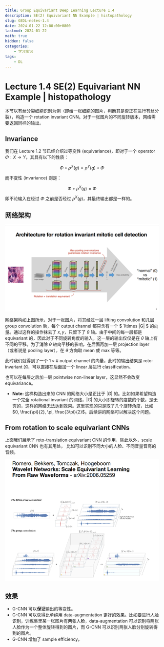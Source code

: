 ```yaml
---
title: Group Equivariant Deep Learning Lecture 1.4
description: SE(2) Equivariant NN Example | histopathology
slug: GEDL-notes-1.4
date: 2024-01-22 12:00:00+0800
lastmod: 2024-01-22
math: true
hidden: false
categories:
    - 学习笔记
tags:
    - DL
---
```


# Lecture 1.4 SE(2) Equivariant NN Example | histopathology

本节以有丝分裂细胞识别为例（即给一张细胞的图片，判断其是否正在进行有丝分裂），构造一个 rotation invariant CNN。对于一张图片的不同旋转版本，网络需要返回同样的输出。

## Invariance

我们在 Lecture 1.2 节已经介绍过等变性 (equivariance)，即对于一个 operator $\Phi: X\rightarrow Y$，其具有以下的性质：

$$\Phi\circ \rho^X(g)=\rho^Y(g)\circ \Phi$$

而不变性 (invariance) 则是：

$$\Phi\circ \rho^X(g)=\Phi$$

即不论输入在经过 $\Phi$ 之前是否经过 $\rho^X(g)$，其最终输出都是一样的。

## 网络架构

![rotation invariant CNN](roto-invar-CNN.png)

网络架构如上图所示，对于一张图片，将其经过一层 lifting convolution 和几层 group convolution 后，每个 output channel 都只含有一个 $ 1\times |G| $ 的向量。通过这样的操作抹去了 $x, y$，只留下了 $\theta$ 轴。由于中间的每一层都是 equivariant 的，因此对于不同旋转角度的输入，这一层的输出仅仅是在 $\theta$ 轴上有不同的平移。为了消除 $\theta$ 轴向平移的影响，在后面再加一层 projection layer （或者说是 pooling layer），在 $\theta$ 方向取 mean 或 max 等等。

此时我们就得到了一个 $1 \times \# \text{ output channel}$ 的向量，此时的输出结果是 roto-invariant 的，可以直接在后面加一个 linear 层进行 classification。

也可以在每层之后加一层 pointwise non-linear layer，这显然不会改变 equivariance。

- **Note:** 这样构造出来的 CNN 的网络大小是正比于 $|G|$ 的。比如如果希望构造一个完全 rotational invariant 的网络，$|G|$ 的大小即旋转的度数的个数，是无穷的，这样的网络无法达到效果。这里实现的只是取了几个旋转角度，比如 $0, \frac{\pi}{2}, \pi, \frac{3\pi}{2}$。后续讲的网络可以解决这个问题。

## From rotation to scale equivariant CNNs

上面我们展示了 roto-translation equivariant CNN 的作用，除此以外，scale equivariant CNN 也有其用处， 比如可以识别不同大小的人脸、不同音量音高的音频。

![对不同频率的音频的识别](scale-invar-CNN.png)

## 效果

- G-CNN 可以**保证**输出的等变性。
- G-CNN 可以获得比单纯用 data-augmentation 更好的效果。比如要进行人脸识别，训练集里某一张图片有两张人脸，data-augmentation 可以识别将两张人脸作为一个整体旋转得到的图片，而 G-CNN 可以识别两张人脸分别旋转得到的图片。
- G-CNN 增加了 sample efficiency。